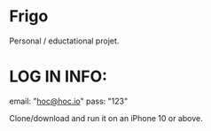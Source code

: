 # Frigo
Personal / eductational projet.

# LOG IN INFO:
email: "hoc@hoc.io"
pass: "123"

Clone/download and run it on an iPhone 10 or above.

